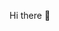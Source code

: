 Hi there 👋

<!--
**madhumati-24** is a ✨ _special_ ✨ repository because its `README.md` (this file) appears on your GitHub profile.

Here are some ideas to get you started:
<h1>Good in Java and Communication</h1>
- 🔭<h3> I’m currently working on Java SQL,Web Technology...</h3>
- 🌱 I’m currently learning ...
- 👯 I’m looking to collaborate on ...
- 🤔 I’m looking for help with ...
- 💬 Ask me about ...
- 📫 How to reach me: ...
- 😄 Pronouns: ...
- ⚡ Fun fact: ...
-->
